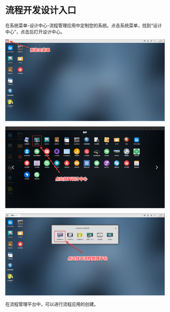 # 流程开发设计入口

在系统菜单-设计中心-流程管理应用中定制您的系统。点击系统菜单，找到“设计中心”，点击后打开设计中心。

![](../.gitbook/assets/image%20%2819%29.png)

![](../.gitbook/assets/image%20%28142%29.png)

![](../.gitbook/assets/image%20%2817%29.png)



在流程管理平台中，可以进行流程应用的创建。

